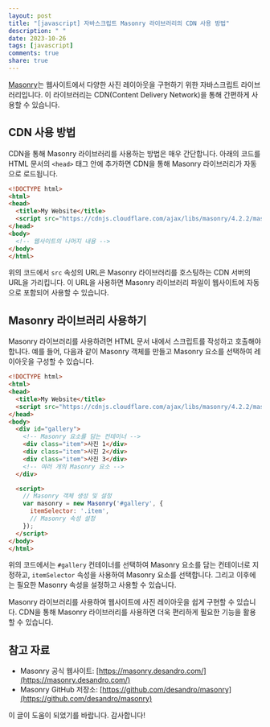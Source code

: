 ```yaml
---
layout: post
title: "[javascript] 자바스크립트 Masonry 라이브러리의 CDN 사용 방법"
description: " "
date: 2023-10-26
tags: [javascript]
comments: true
share: true
---
```


[Masonry](https://masonry.desandro.com/)는 웹사이트에서 다양한 사진 레이아웃을 구현하기 위한 자바스크립트 라이브러리입니다. 이 라이브러리는 CDN(Content Delivery Network)을 통해 간편하게 사용할 수 있습니다.

## CDN 사용 방법

CDN을 통해 Masonry 라이브러리를 사용하는 방법은 매우 간단합니다. 아래의 코드를 HTML 문서의 `<head>` 태그 안에 추가하면 CDN을 통해 Masonry 라이브러리가 자동으로 로드됩니다.

```html
<!DOCTYPE html>
<html>
<head>
  <title>My Website</title>
  <script src="https://cdnjs.cloudflare.com/ajax/libs/masonry/4.2.2/masonry.pkgd.min.js"></script>
</head>
<body>
  <!-- 웹사이트의 나머지 내용 -->
</body>
</html>
```

위의 코드에서 `src` 속성의 URL은 Masonry 라이브러리를 호스팅하는 CDN 서버의 URL을 가리킵니다. 이 URL을 사용하면 Masonry 라이브러리 파일이 웹사이트에 자동으로 포함되어 사용할 수 있습니다.

## Masonry 라이브러리 사용하기

Masonry 라이브러리를 사용하려면 HTML 문서 내에서 스크립트를 작성하고 호출해야 합니다. 예를 들어, 다음과 같이 Masonry 객체를 만들고 Masonry 요소를 선택하여 레이아웃을 구성할 수 있습니다.

```html
<!DOCTYPE html>
<html>
<head>
  <title>My Website</title>
  <script src="https://cdnjs.cloudflare.com/ajax/libs/masonry/4.2.2/masonry.pkgd.min.js"></script>
</head>
<body>
  <div id="gallery">
    <!-- Masonry 요소를 담는 컨테이너 -->
    <div class="item">사진 1</div>
    <div class="item">사진 2</div>
    <div class="item">사진 3</div>
    <!-- 여러 개의 Masonry 요소 -->
  </div>

  <script>
    // Masonry 객체 생성 및 설정
    var masonry = new Masonry('#gallery', {
      itemSelector: '.item',
      // Masonry 속성 설정
    });
  </script>
</body>
</html>
```

위의 코드에서는 `#gallery` 컨테이너를 선택하여 Masonry 요소를 담는 컨테이너로 지정하고, `itemSelector` 속성을 사용하여 Masonry 요소를 선택합니다. 그리고 이후에는 필요한 Masonry 속성을 설정하고 사용할 수 있습니다.

Masonry 라이브러리를 사용하여 웹사이트에 사진 레이아웃을 쉽게 구현할 수 있습니다. CDN을 통해 Masonry 라이브러리를 사용하면 더욱 편리하게 필요한 기능을 활용할 수 있습니다.

## 참고 자료

- Masonry 공식 웹사이트: [https://masonry.desandro.com/](https://masonry.desandro.com/)
- Masonry GitHub 저장소: [https://github.com/desandro/masonry](https://github.com/desandro/masonry)

이 글이 도움이 되었기를 바랍니다. 감사합니다!